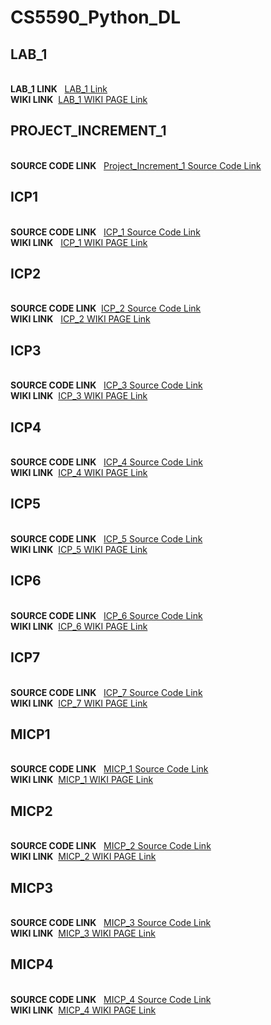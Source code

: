 # CS5590_Python_DL
<h2>LAB_1</h2> 
<br><b>LAB_1 LINK</b> &nbsp; <a href="https://github.com/ntihindukkipati/CS5590_Python_DL/tree/master/LAB_1
">LAB_1 Link</a>  <br>
<b> WIKI LINK</b> &nbsp;<a href="https://github.com/ntihindukkipati/CS5590_Python_DL/wiki/LAB_1">LAB_1 WIKI PAGE Link</a> <br>
<h2>PROJECT_INCREMENT_1</h2> 
<br><b>SOURCE CODE LINK</b> &nbsp; <a href="https://github.com/ntihindukkipati/CS5590_Python_DL/tree/master/Project_Increment_1">Project_Increment_1 Source Code Link</a>  <br>

<h2>ICP1</h2>
<br><b>SOURCE CODE LINK</b> &nbsp; <a href="https://github.com/ntihindukkipati/CS5590_Python_DL/tree/master/ICP_1"> ICP_1  Source Code Link</a><br>
<b> WIKI LINK</b> &nbsp; <a href="https://github.com/ntihindukkipati/CS5590_Python_DL/wiki/ICP-1">ICP_1 WIKI PAGE Link</a> <br>
<h2>ICP2</h2>
<br><b>SOURCE CODE LINK</b> &nbsp;<a href="https://github.com/ntihindukkipati/CS5590_Python_DL/tree/master/ICP_2">ICP_2 Source Code Link</a> <br><b> WIKI LINK</b> &nbsp;  <a href="https://github.com/ntihindukkipati/CS5590_Python_DL/wiki/ICP-2">ICP_2 WIKI PAGE Link</a> <br>
<h2>ICP3</h2> 
<br><b>SOURCE CODE LINK</b> &nbsp; <a href="https://github.com/ntihindukkipati/CS5590_Python_DL/tree/master/ICP-3">ICP_3 Source Code Link</a>  <br>
<b> WIKI LINK</b> &nbsp;<a href="https://github.com/ntihindukkipati/CS5590_Python_DL/wiki/ICP-3">ICP_3 WIKI PAGE Link</a> <br>
<h2>ICP4</h2> 
<br><b>SOURCE CODE LINK</b> &nbsp; <a href="https://github.com/ntihindukkipati/CS5590_Python_DL/tree/master/ICP_4">ICP_4 Source Code Link</a>  <br>
<b> WIKI LINK</b> &nbsp;<a href="https://github.com/ntihindukkipati/CS5590_Python_DL/wiki/ICP4">ICP_4 WIKI PAGE Link</a> <br>
<h2>ICP5</h2> 
<br><b>SOURCE CODE LINK</b> &nbsp; <a href="https://github.com/ntihindukkipati/CS5590_Python_DL/tree/master/ICP_5">ICP_5 Source Code Link</a>  <br>
<b> WIKI LINK</b> &nbsp;<a href="https://github.com/ntihindukkipati/CS5590_Python_DL/wiki/ICP-5">ICP_5 WIKI PAGE Link</a> <br>
<h2>ICP6</h2> 
<br><b>SOURCE CODE LINK</b> &nbsp; <a href="https://github.com/ntihindukkipati/CS5590_Python_DL/tree/master/ICP_6/SOURCE_CODE">ICP_6 Source Code Link</a>  <br>
<b> WIKI LINK</b> &nbsp;<a href="https://github.com/ntihindukkipati/CS5590_Python_DL/wiki/ICP-6">ICP_6 WIKI PAGE Link</a> <br>

<h2>ICP7</h2> 
<br><b>SOURCE CODE LINK</b> &nbsp; <a href="https://github.com/ntihindukkipati/CS5590_Python_DL/tree/master/ICP_7/SOURCE_CODE">ICP_7 Source Code Link</a>  <br>
<b> WIKI LINK</b> &nbsp;<a href="https://github.com/ntihindukkipati/CS5590_Python_DL/wiki/ICP-7">ICP_7 WIKI PAGE Link</a> <br>

<h2>MICP1</h2> 
<br><b>SOURCE CODE LINK</b> &nbsp; <a href="https://github.com/ntihindukkipati/CS5590_Python_DL/tree/master/MICP_1">MICP_1 Source Code Link</a>  <br>
<b> WIKI LINK</b> &nbsp;<a href="https://github.com/ntihindukkipati/CS5590_Python_DL/wiki/MICP_1">MICP_1 WIKI PAGE Link</a> <br>

<h2>MICP2</h2> 
<br><b>SOURCE CODE LINK</b> &nbsp; <a href="https://github.com/ntihindukkipati/CS5590_Python_DL/tree/master/MICP_2">MICP_2 Source Code Link</a>  <br>
<b> WIKI LINK</b> &nbsp;<a href="https://github.com/ntihindukkipati/CS5590_Python_DL/wiki/MICP_2
">MICP_2 WIKI PAGE Link</a> <br>


<h2>MICP3</h2> 
<br><b>SOURCE CODE LINK</b> &nbsp; <a href="https://github.com/ntihindukkipati/CS5590_Python_DL/tree/master/MICP_3">MICP_3 Source Code Link</a>  <br>
<b> WIKI LINK</b> &nbsp;<a href="https://github.com/ntihindukkipati/CS5590_Python_DL/wiki/MICP_3
">MICP_3 WIKI PAGE Link</a> <br>

<h2>MICP4</h2> 
<br><b>SOURCE CODE LINK</b> &nbsp; <a href="https://github.com/ntihindukkipati/CS5590_Python_DL/tree/master/MICP_4">MICP_4 Source Code Link</a>  <br>
<b> WIKI LINK</b> &nbsp;<a href="https://github.com/ntihindukkipati/CS5590_Python_DL/wiki/MICP_4
">MICP_4 WIKI PAGE Link</a> <br>



